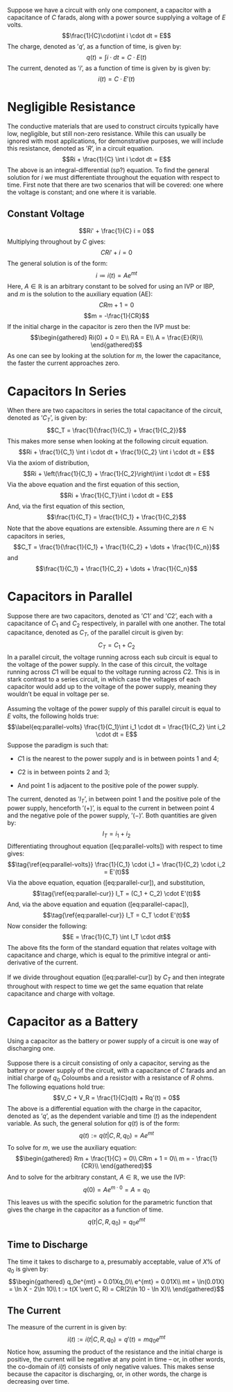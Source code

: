 Suppose we have a circuit with only one component, a capacitor with a
capacitance of $C$ farads, along with a power source supplying a voltage
of $E$ volts. $$\frac{1}{C}\cdot\int i \cdot dt = E$$ The charge,
denoted as ’$q$’, as a function of time, is given by:
$$q(t) = \int i \cdot dt = C \cdot E(t)$$ The current, denoted as ’$i$’,
as a function of time is given by is given by: $$i(t) = C \cdot E'(t)$$

Negligible Resistance
=====================

The conductive materials that are used to construct circuits typically
have low, negligible, but still non-zero resistance. While this can
usually be ignored with most applications, for demonstrative purposes,
we will include this resistance, denoted as ’$R$’, in a circuit
equation. $$Ri + \frac{1}{C} \int i \cdot dt = E$$ The above is an
integral-differential (sp?) equation. To find the general solution for
$i$ we must differentiate throughout the equation with respect to time.
First note that there are two scenarios that will be covered: one where
the voltage is constant; and one where it is variable.

Constant Voltage
----------------

$$Ri' + \frac{1}{C} i = 0$$ Multiplying throughout by $C$ gives:
$$CRi' + i = 0$$ The general solution is of the form:
$$i\coloneqq i(t)=Ae^{mt}$$ Here, $A \in \mathbb{R}$ is an arbitrary
constant to be solved for using an IVP or IBP, and $m$ is the solution
to the auxiliary equation (AE): $$CRm + 1 = 0$$ $$m = -\frac{1}{CR}$$ If
the initial charge in the capacitor is zero then the IVP must be:
$$\begin{gathered}
        Ri(0) + 0 = E\\
        RA = E\\
        A = \frac{E}{R}\\
    \end{gathered}$$ As one can see by looking at the solution for $m$,
the lower the capacitance, the faster the current approaches zero.

Capacitors In Series
====================

When there are two capacitors in series the total capacitance of the
circuit, denoted as ’$C_T$’, is given by:
$$C_T = \frac{1}{\frac{1}{C_1} + \frac{1}{C_2}}$$ This makes more sense
when looking at the following circuit equation.
$$Ri + \frac{1}{C_1} \int i \cdot dt + \frac{1}{C_2} \int i \cdot dt = E$$
Via the axiom of distribution,
$$Ri + \left(\frac{1}{C_1} + \frac{1}{C_2}\right)\int i \cdot dt = E$$
Via the above equation and the first equation of this section,
$$Ri + \frac{1}{C_T}\int i \cdot dt = E$$ And, via the first equation of
this section, $$\frac{1}{C_T} = \frac{1}{C_1} + \frac{1}{C_2}$$ Note
that the above equations are extensible. Assuming there are $n \in 
    \mathbb{N}$ capacitors in series,
$$C_T = \frac{1}{\frac{1}{C_1} + \frac{1}{C_2} + \dots +
    \frac{1}{C_n}}$$ and
$$\frac{1}{C_1} + \frac{1}{C_2} + \dots + \frac{1}{C_n}$$

Capacitors in Parallel
======================

Suppose there are two capacitors, denoted as ’$C1$’ and ’$C2$’, each
with a capacitance of $C_1$ and $C_2$ respectively, in parallel with one
another. The total capacitance, denoted as $C_T$, of the parallel
circuit is given by: $$\label{eq:parallel-capac}
        C_T = C_1 + C_2$$ In a parallel circuit, the voltage running
across each sub circuit is equal to the voltage of the power supply. In
the case of this circuit, the voltage running across $C1$ will be equal
to the voltage running across $C2$. This is in stark contrast to a
series circuit, in which case the voltages of each capacitor would add
up to the voltage of the power supply, meaning they wouldn’t be equal in
voltage per se.\
\
Assuming the voltage of the power supply of this parallel circuit is
equal to $E$ volts, the following holds true:
$$\label{eq:parallel-volts}
        \frac{1}{C_1}\int i_1 \cdot dt = \frac{1}{C_2} \int i_2 \cdot dt = E$$
Suppose the paradigm is such that:

-   $C1$ is the nearest to the power supply and is in between points $1$
    and $4$;

-   $C2$ is in between points $2$ and $3$;

-   And point $1$ is adjacent to the positive pole of the power supply.

The current, denoted as ’$I_T$’, in between point $1$ and the positive
pole of the power supply, henceforth ’$(+)$’, is equal to the current in
between point $4$ and the negative pole of the power supply, ’$(-)$’.
Both quantities are given by: $$\label{eq:parallel-cur}
        I_T = i_1 + i_2$$ Differentiating throughout equation
(\[eq:parallel-volts\]) with respect to time gives:
$$\tag{\ref{eq:parallel-volts}}
        \frac{1}{C_1} \cdot i_1 = \frac{1}{C_2} \cdot i_2 = E'(t)$$ Via
the above equation, equation (\[eq:parallel-cur\]), and substitution,
$$\tag{\ref{eq:parallel-cur}}
        I_T = (C_1  + C_2) \cdot E'(t)$$ And, via the above equation and
equation (\[eq:parallel-capac\]), $$\tag{\ref{eq:parallel-cur}}
        I_T = C_T \cdot E'(t)$$ Now consider the following:
$$E = \frac{1}{C_T} \int I_T \cdot dt$$ The above fits the form of the
standard equation that relates voltage with capacitance and charge,
which is equal to the primitive integral or anti-derivative of the
current.\
\
If we divide throughout equation (\[eq:parallel-cur\]) by $C_T$ and then
integrate throughout with respect to time we get the same equation that
relate capacitance and charge with voltage.

Capacitor as a Battery
======================

Using a capacitor as the battery or power supply of a circuit is one way
of discharging one.\
\
Suppose there is a circuit consisting of only a capacitor, serving as
the battery or power supply of the circuit, with a capacitance of $C$
farads and an initial charge of $q_0$ Coloumbs and a resistor with a
resistance of $R$ ohms. The following equations hold true:
$$V_C + V_R = \frac{1}{C}q(t) + Rq'(t) = 0$$ The above is a differential
equation with the charge in the capacitor, denoted as ’$q$’, as the
dependent variable and time ($t$) as the independent variable. As such,
the general solution for $q(t)$ is of the form:
$$q(t) := q(t \vert C, R, q_0) = Ae^{mt}$$ To solve for $m$, we use the
auxiliary equation: $$\begin{gathered}
        Rm + \frac{1}{C} = 0\\
        CRm + 1 = 0\\
        m = - \frac{1}{CR}\\
    \end{gathered}$$ And to solve for the arbitrary constant,
$A \in \mathbb{R}$, we use the IVP: $$q(0) = Ae^{m \cdot 0} = A = q_0$$
This leaves us with the specific solution for the parametric function
that gives the charge in the capacitor as a function of time.
$$q(t \vert C, R, q_0) = q_0e^{mt}$$

Time to Discharge
-----------------

The time it takes to discharge to a, presumably acceptable, value of
$X\text{\%}$ of $q_0$ is given by: $$\begin{gathered}
        q_0e^{mt} = 0.01Xq_0\\
        e^{mt} = 0.01X\\
        mt = \ln(0.01X) = \ln X - 2\ln 10\\
        t := t(X \vert C, R) = CR(2\ln 10 - \ln X)\\
    \end{gathered}$$

The Current
-----------

The measure of the current in is given by:
$$i(t) := i(t\vert C, R, q_0) = q'(t) = mq_0e^{mt}$$ Notice how,
assuming the product of the resistance and the initial charge is
positive, the current will be negative at any point in time – or, in
other words, the co-domain of $i(t)$ consists of only negative values.
This makes sense because the capacitor is discharging, or, in other
words, the charge is decreasing over time.
